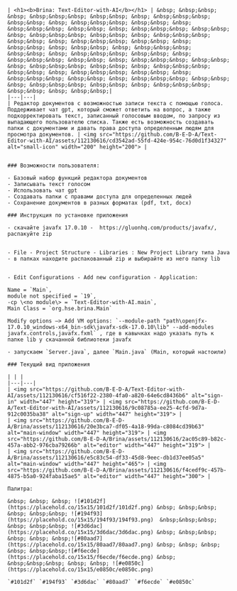     | <h1><b>Brina: Text-Editor-with-AI</b></h1> | &nbsp; &nbsp;&nbsp; &nbsp; &nbsp;&nbsp;&nbsp; &nbsp;&nbsp; &nbsp; &nbsp;&nbsp;&nbsp; &nbsp;&nbsp; &nbsp; &nbsp;&nbsp;&nbsp; &nbsp;&nbsp; &nbsp; &nbsp;&nbsp;&nbsp; &nbsp;&nbsp; &nbsp; &nbsp;&nbsp;&nbsp; &nbsp;&nbsp; &nbsp; &nbsp;&nbsp;&nbsp; &nbsp;&nbsp; &nbsp; &nbsp;&nbsp;&nbsp; &nbsp;&nbsp; &nbsp; &nbsp;&nbsp;&nbsp; &nbsp;&nbsp; &nbsp; &nbsp;&nbsp; &nbsp; &nbsp;&nbsp; &nbsp; &nbsp;&nbsp;&nbsp; &nbsp;&nbsp; &nbsp; &nbsp;&nbsp;&nbsp; &nbsp;&nbsp; &nbsp; &nbsp;&nbsp;&nbsp; &nbsp;&nbsp; &nbsp; &nbsp;&nbsp;&nbsp; &nbsp;&nbsp; &nbsp; &nbsp;&nbsp;&nbsp; &nbsp;&nbsp; &nbsp; &nbsp;&nbsp;&nbsp; &nbsp;&nbsp; &nbsp; &nbsp;&nbsp;&nbsp; &nbsp;&nbsp; &nbsp; &nbsp;&nbsp;&nbsp; &nbsp;&nbsp; &nbsp; &nbsp;&nbsp;&nbsp; &nbsp;&nbsp; &nbsp; &nbsp;&nbsp;&nbsp; &nbsp;&nbsp; &nbsp; &nbsp;&nbsp;&nbsp; &nbsp;&nbsp; &nbsp; &nbsp;&nbsp;|
    |---|---|
    | Редактор документов с возможностью записи текста с помощью голоса. Поддерживает чат gpt, который сможет ответить на вопрос, а также подкорректировать текст, записанный голосовым вводом, по запросу из выпадающего пользователю списка. Также есть возможность создавать папки с документами и давать права доступа определенным людям для просмотра документов. | <img src="https://github.com/B-E-D-A/Text-Editor-with-AI/assets/112130616/cd3542ad-55fd-424e-954c-76d0d1f34327" alt="small-icon" width="200" height="200"> |
    
    
    ### Возможности пользователя:
    
    - Базовый набор функций редактора документов
    - Записывать текст голосом
    - Использовать чат gpt
    - Создавать папки с правами доступа для определенных людей
    - Сохранение документов в разных форматах (pdf, txt, docx)
    
    ### Инструкция по установке приложения
    
    - скачайте javafx 17.0.10 -  https://gluonhq.com/products/javafx/, распакуйте zip
    
    
    - File - Project Structure - Libraries : New Project Library типа Java - в папках находите распакованный zip и выбирайте из него папку lib
    
    
    - Edit Configurations - Add new configuration - Application:
    
    Name = `Main`,
    module not specified = `19`,
    -cp \<no module\> = `Text-Editor-with-AI.main`, 
    Main Class = `org.hse.brina.Main`
    
    Modify options —> Add VM options: `--module-path "path\openjfx-17.0.10_windows-x64_bin-sdk\javafx-sdk-17.0.10\lib" --add-modules javafx.controls,javafx.fxml` , где в кавычках надо указать путь к папке lib у скачанной библиотеки javafx
    
    - запускаем `Server.java`, далее `Main.java` (Main, который настоили)
    
    ### Текущий вид приложения
    
    | | |
    |---|---|
    | <img src="https://github.com/B-E-D-A/Text-Editor-with-AI/assets/112130616/cf516f22-2380-4fa0-a820-64e6cd8436b6" alt="sign-in" width="447" height="319"> | <img src="https://github.com/B-E-D-A/Text-Editor-with-AI/assets/112130616/9c08785a-ee25-4cfd-9d7a-912c0035ba38" alt="sign-up" width="447" height="319"> |
    | <img src="https://github.com/B-E-D-A/Brina/assets/112130616/20e3bca7-df05-4a18-99da-c8084cd39b63" alt="main-window" width="447" height="319"> | <img src="https://github.com/B-E-D-A/Brina/assets/112130616/2ac05c89-b82c-457a-abb2-976cba79266b" alt="editor" width="447" height="319"> |
    | <img src="https://github.com/B-E-D-A/Brina/assets/112130616/e5c83c54-df33-45d8-9eec-db1d37ee05a5" alt="main-window" width="447" height="465"> | <img src="https://github.com/B-E-D-A/Brina/assets/112130616/f4cedf9c-457b-4875-b5a0-924faba15ae5" alt="editor" width="447" height="300"> |
    
    Палитра:
    
    &nbsp; &nbsp; &nbsp; ![#101d2f](https://placehold.co/15x15/101d2f/101d2f.png) &nbsp; &nbsp;&nbsp; &nbsp; &nbsp;&nbsp; ![#194f93](https://placehold.co/15x15/194f93/194f93.png)  &nbsp;&nbsp;&nbsp; &nbsp; &nbsp;&nbsp; ![#3d6dac](https://placehold.co/15x15/3d6dac/3d6dac.png) &nbsp; &nbsp;&nbsp; &nbsp; &nbsp; &nbsp;![#80aad7](https://placehold.co/15x15/80aad7/80aad7.png) &nbsp; &nbsp; &nbsp; &nbsp; &nbsp;&nbsp;![#f6ecde](https://placehold.co/15x15/f6ecde/f6ecde.png) &nbsp; &nbsp;&nbsp;&nbsp; &nbsp; &nbsp; ![#e0850c](https://placehold.co/15x15/e0850c/e0850c.png)
    
    `#101d2f` `#194f93` `#3d6dac` `#80aad7` `#f6ecde` `#e0850c`
    
